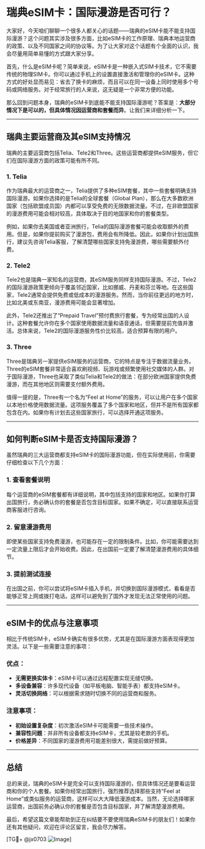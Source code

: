 # 瑞典eSIM卡：国际漫游是否可行？

大家好，今天咱们聊聊一个很多人都关心的话题——瑞典的eSIM卡能不能支持国际漫游？这个问题其实涉及很多方面，比如eSIM卡的工作原理、瑞典本地运营商的政策、以及不同国家之间的协议等。为了让大家对这个话题有个全面的认识，我会尽量用简单易懂的方式跟大家分享。

首先，什么是eSIM卡呢？简单来说，eSIM卡是一种嵌入式SIM卡技术，它不需要传统的物理SIM卡。你可以通过手机上的设置直接激活和管理你的eSIM卡。这种方式的好处显而易见：省去了换卡的麻烦，而且可以在同一设备上同时使用多个号码或网络服务。对于经常旅行的人来说，这无疑是一个非常方便的功能。

那么回到问题本身，瑞典的eSIM卡到底能不能支持国际漫游呢？答案是：**大部分情况下是可以的，但具体情况因运营商和套餐而异**。让我们来详细分析一下。

---

## 瑞典主要运营商及其eSIM支持情况

瑞典的主要运营商包括Telia、Tele2和Three。这些运营商都提供eSIM服务，但它们在国际漫游方面的政策可能有所不同。

### 1. **Telia**
作为瑞典最大的运营商之一，Telia提供了多种eSIM套餐，其中一些套餐明确支持国际漫游。如果你选择的是Telia的全球套餐（Global Plan），那么在大多数欧洲国家（包括欧盟成员国）内都可以享受免费的无限数据流量。不过，在非欧盟国家的漫游费用可能会相对较高，具体取决于目的地国家和你的套餐类型。

例如，如果你去美国或者亚洲旅行，Telia的国际漫游套餐可能会收取额外的费用。但是，如果你提前购买了漫游包，费用会有所降低。因此，如果你计划出国旅行，建议先咨询Telia客服，了解清楚哪些国家支持免漫游费，哪些需要额外付费。

### 2. **Tele2**
Tele2也是瑞典一家知名的运营商，其eSIM服务同样支持国际漫游。不过，Tele2的国际漫游政策更倾向于覆盖邻近国家，比如挪威、丹麦和芬兰等地。在这些国家，Tele2通常会提供免费或低成本的漫游服务。然而，当你前往更远的地方时，比如北美或东南亚，漫游费用可能会显著增加。

此外，Tele2还推出了“Prepaid Travel”预付费旅行套餐，专为经常出国的人设计。这种套餐允许你在多个国家使用数据流量和语音通话，但需要提前充值并激活。总体来说，Tele2的国际漫游服务性价比较高，适合预算有限的用户。

### 3. **Three**
Three是瑞典另一家提供eSIM服务的运营商，它的特点是专注于数据流量业务。Three的eSIM套餐非常适合喜欢刷视频、玩游戏或频繁使用社交媒体的人群。对于国际漫游，Three也采取了类似Telia和Tele2的做法：在部分欧洲国家提供免费漫游，而在其他地区则需要支付额外费用。

值得一提的是，Three有一个名为“Feel at Home”的服务，可以让用户在多个国家以本地价格使用数据流量。这项服务覆盖了多个国家和地区，但并不是所有国家都包含在内。如果你有计划去这些国家旅行，可以选择开通这项服务。

---

## 如何判断eSIM卡是否支持国际漫游？

虽然瑞典的三大运营商都支持eSIM卡的国际漫游功能，但在实际使用前，你需要仔细检查以下几个方面：

### 1. **查看套餐说明**
每个运营商的eSIM套餐都有详细说明，其中包括支持的国家和地区。如果你打算出国旅行，务必确认你的套餐是否包含目标国家。如果不确定，可以直接联系运营商客服进行咨询。

### 2. **留意漫游费用**
即使某些国家支持免费漫游，也可能存在一定的限制条件。比如，你可能需要达到一定流量上限后才会开始收费。因此，在出国前一定要了解清楚漫游费用的具体细节。

### 3. **提前测试连接**
在出国之前，你可以尝试将eSIM卡插入手机，并切换到国际漫游模式，看看是否能够正常上网或拨打电话。这样可以避免到了国外才发现无法正常使用的问题。

---

## eSIM卡的优点与注意事项

相比于传统SIM卡，eSIM卡确实有很多优势，尤其是在国际漫游方面表现得更加灵活。以下是一些需要注意的事项：

### 优点：
- **无需更换实体卡**：eSIM卡可以通过远程配置实现无缝切换。
- **多设备兼容**：许多现代设备（如平板电脑、智能手表）都支持eSIM卡。
- **灵活切换网络**：可以根据需求随时切换不同的运营商和服务。

### 注意事项：
- **初始设置复杂度**：初次激活eSIM卡可能需要一些技术操作。
- **兼容性问题**：并非所有设备都支持eSIM卡，尤其是较老款的手机。
- **价格差异**：不同国家的漫游费用可能差别很大，需提前做好预算。

---

## 总结

总的来说，瑞典的eSIM卡是完全可以支持国际漫游的，但具体情况还是要看运营商和你的个人套餐。如果你经常出国旅行，强烈推荐选择那些支持“Feel at Home”或类似服务的运营商，这样可以大大降低漫游成本。当然，无论选择哪家运营商，出国前务必确认你的套餐是否包含目标国家，并了解清楚漫游费用。

最后，希望这篇文章能帮助到正在纠结要不要使用瑞典eSIM卡的朋友们！如果你还有其他疑问，欢迎在评论区留言，我会尽力解答。

[TG💪+ @jx0703 ![Image](https://github.com/user-attachments/assets/dbca1d08-cadb-493c-b0ec-ad6f7a83f270)]
